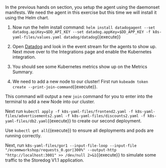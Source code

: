 In the previous hands on section, you setup the agent using the daemonset manifests. We need the agent in this exercise but this time we will install it using the Helm chart. 

1. Now run the helm install command: `helm install datadogagent --set datadog.apiKey=$DD_API_KEY --set datadog.appKey=$DD_APP_KEY -f k8s-yaml-files/values.yaml datadog/datadog`{{execute}}

1. Open <a href="https://app.datadoghq.com/event/stream" target="_datadog">Datadog</a> and look in the event stream for the agents to show up. Next move over to the Integrations page and enable the Kubernetes integration. 

1. You should see some Kubernetes metrics show up on the Metrics Summary. 

1. We need to add a new node to our cluster! First run `kubeadm token create --print-join-command`{{execute}}.

This command will output a new `join` command for you to enter into the terminal to add a new Node into our cluster.

Next run `kubectl apply -f k8s-yaml-files/frontend2.yaml -f k8s-yaml-files/advertisements2.yaml -f k8s-yaml-files/discounts2.yaml -f k8s-yaml-files/db2.yaml`{{execute}} to create our second deployment.

Use `kubectl get all`{{execute}} to ensure all deployments and pods are running correctly.

Next, run `k8s-yaml-files/gor1 --input-file-loop --input-file "/ecommworkshop/requests_0.gor|300%" --output-http "http://localhost:3001" >> /dev/null 2>&1`{{execute}} to simulate some traffic to the Storedog V1.1 application.